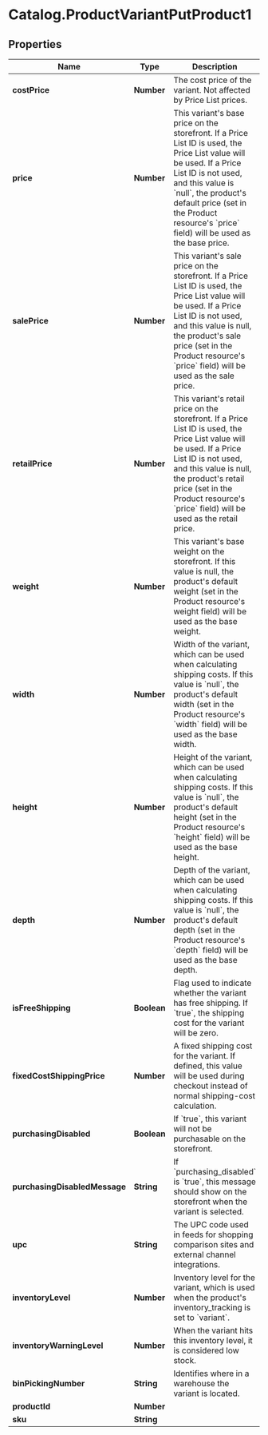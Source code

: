 # Catalog.ProductVariantPutProduct1

## Properties
Name | Type | Description | Notes
------------ | ------------- | ------------- | -------------
**costPrice** | **Number** | The cost price of the variant. Not affected by Price List prices. | [optional] 
**price** | **Number** | This variant&#x27;s base price on the storefront. If a Price List ID is used, the Price List value will be used. If a Price List ID is not used, and this value is &#x60;null&#x60;, the product&#x27;s default price (set in the Product resource&#x27;s &#x60;price&#x60; field) will be used as the base price. | [optional] 
**salePrice** | **Number** | This variant&#x27;s sale price on the storefront. If a Price List ID is used, the Price List value will be used. If a Price List ID is not used, and this value is null, the product&#x27;s sale price (set in the Product resource&#x27;s &#x60;price&#x60; field) will be used as the sale price. | [optional] 
**retailPrice** | **Number** | This variant&#x27;s retail price on the storefront. If a Price List ID is used, the Price List value will be used. If a Price List ID is not used, and this value is null, the product&#x27;s retail price (set in the Product resource&#x27;s &#x60;price&#x60; field) will be used as the retail price. | [optional] 
**weight** | **Number** | This variant&#x27;s base weight on the storefront. If this value is null, the product&#x27;s default weight (set in the Product resource&#x27;s weight field) will be used as the base weight. | [optional] 
**width** | **Number** | Width of the variant, which can be used when calculating shipping costs. If this value is &#x60;null&#x60;, the product&#x27;s default width (set in the Product resource&#x27;s &#x60;width&#x60; field) will be used as the base width.  | [optional] 
**height** | **Number** | Height of the variant, which can be used when calculating shipping costs. If this value is &#x60;null&#x60;, the product&#x27;s default height (set in the Product resource&#x27;s &#x60;height&#x60; field) will be used as the base height.  | [optional] 
**depth** | **Number** | Depth of the variant, which can be used when calculating shipping costs. If this value is &#x60;null&#x60;, the product&#x27;s default depth (set in the Product resource&#x27;s &#x60;depth&#x60; field) will be used as the base depth.  | [optional] 
**isFreeShipping** | **Boolean** | Flag used to indicate whether the variant has free shipping. If &#x60;true&#x60;, the shipping cost for the variant will be zero.  | [optional] 
**fixedCostShippingPrice** | **Number** | A fixed shipping cost for the variant. If defined, this value will be used during checkout instead of normal shipping-cost calculation.  | [optional] 
**purchasingDisabled** | **Boolean** | If &#x60;true&#x60;, this variant will not be purchasable on the storefront. | [optional] 
**purchasingDisabledMessage** | **String** | If &#x60;purchasing_disabled&#x60; is &#x60;true&#x60;, this message should show on the storefront when the variant is selected. | [optional] 
**upc** | **String** | The UPC code used in feeds for shopping comparison sites and external channel integrations. | [optional] 
**inventoryLevel** | **Number** | Inventory level for the variant, which is used when the product&#x27;s inventory_tracking is set to &#x60;variant&#x60;. | [optional] 
**inventoryWarningLevel** | **Number** | When the variant hits this inventory level, it is considered low stock. | [optional] 
**binPickingNumber** | **String** | Identifies where in a warehouse the variant is located. | [optional] 
**productId** | **Number** |  | [optional] 
**sku** | **String** |  | [optional] 
